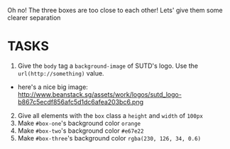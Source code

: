 Oh no! The three boxes are too close to each other! Lets' give them some clearer separation

# TASKS
1. Give the `body` tag a `background-image` of SUTD's logo. Use the `url(http://something)` value.
  - here's a nice big image: http://www.beanstack.sg/assets/work/logos/sutd_logo-b867c5ecdf856afc5d1dc6afea203bc6.png
2. Give all elements with the `box` class a `height` and `width` of `100px`
3. Make `#box-one`'s background color `orange`
4. Make `#box-two`'s background color `#e67e22`
5. Make `#box-three`'s background color `rgba(230, 126, 34, 0.6)`
